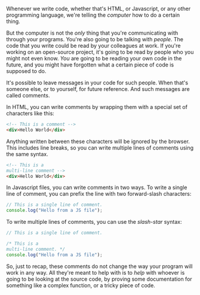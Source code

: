 Whenever we write code, whether that's HTML, or Javascript, or any other programming language, we're telling the _computer_ how to do a certain thing.

But the computer is not the _only_ thing that you're communicating with through your programs. You're also going to be talking with _people_. The code that you write could be read by your colleagues at work. If you're working on an open-source project, it's going to be read by people who you might not even know. _You_ are going to be reading your own code in the future, and you might have forgotten what a certain piece of code is supposed to do.

It's possible to leave messages in your code for such people. When that's someone else, or to yourself, for future reference. And such messages are called comments.

In HTML, you can write comments by wrapping them with a special set of characters like this:

```html
<!-- This is a comment -->
<div>Hello World</div>
```

Anything written between these characters will be ignored by the browser. This includes line breaks, so you can write multiple lines of comments using the same syntax.

```html
<!-- This is a
multi-line comment -->
<div>Hello World</div>
```

In Javascript files, you can write comments in two ways. To write a single line of comment, you can prefix the line with two forward-slash characters:

```js
// This is a single line of comment.
console.log("Hello from a JS file");
```

To write multiple lines of comments, you can use the _slash-star_ syntax:

```js
// This is a single line of comment.

/* This is a
multi-line comment. */
console.log("Hello from a JS file");
```

So, just to recap, these comments do not change the way your program will work in any way. All they're meant to help with is to _help_ with whoever is going to be looking at the source code, by proving some documentation for something like a complex function, or a tricky piece of code.
